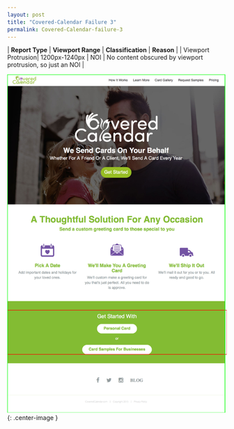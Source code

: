 ```yaml
---
layout: post
title: "Covered-Calendar Failure 3"
permalink: Covered-Calendar-failure-3
---
```

| **Report Type** | **Viewport Range** | **Classification** | **Reason** |
| Viewport Protrusion| 1200px-1240px | NOI | No content obscured by viewport protrusion, so just an NOI | 

![Screenshot of the fault](assets/images/Covered-Calendar/fault3/viewportOverflowWidth1220.png){: .center-image }